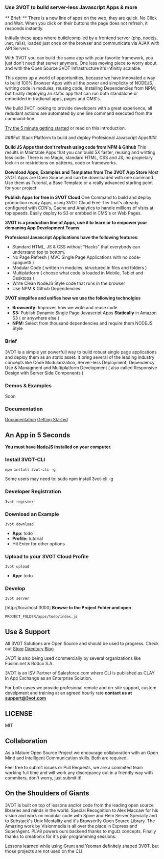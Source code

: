 ### Use 3VOT to build server-less Javascript Apps & more ###

** Brief: **
There is a new line of apps on the web, they are quick. No Click and Wait. When you click on their buttons the page does not refresh, it responds instantly.

Initially these apps where build/compiled by a frontend server (php, nodejs, .net, rails), loaded just once on the browser and communicate via AJAX with API Servers.

With 3VOT you can build the same app with your favorite framework, you just don't need that server anymore. One less moving piece to worry about, and with the Open Source 3VOT Infrastructure it's infinitly scalable.

This opens up a world of opportunities, because we have innovated a way to build 100% Browser Apps with all the power and simplicity of NODEJS, writing code in modules, reusing code, installing Dependencies from NPM; but finally deploying an static app that can run both standalone or embedded in tradional apps, pages and CMS's.

We build 3VOT looking to provide developers with a great experience, all redudant actions are automated by one line command executed from the command-line.

[Try the 5 minute getting started](https://github.com/3vot/3vot-cli/wiki/Getting-Started) or read on this introduction.

###Full Stack Platform to build and deploy Profesional Javascript Apps###

**Build JS Apps that don't refresh using code from NPM & Github**
This results in Maintable Apps that you can build 5X faster, reusing and writting less code. There is no Magic, standard HTML, CSS and JS, no propietary lock-in or restrictions on patterns, code or frameworks.

**Download Apps, Examples and Templates from The 3VOT App Store**
Most 3VOT Apps are Open Source and can be downloaded with one command. Use them as Tutorial, a Base Template or a really advanced starting point for your project.

**Publish Apps for free in 3VOT Cloud**
One Command to build and deploy production ready Apps, using 3VOT Cloud Free Tier that's already configured with CDN's, Cache and Analytics to handle millions of visits at top speeds. Easily deploy to S3 or embbed in CMS's or Web Pages.

**3VOT is a production line of Apps, use it to learn or to empower your demaning App Development Teams**

**Profesional Javascript Applications have the following features:**
* Standard HTML, JS & CSS without "Hacks" that everybody can understand top to bottom.
* No Page Refresh ( MVC Single Page Applications with no code-spaguetti )
* Modular Code ( written in modules, structured in files and folders )
* Multiplatform ( choose what code is loaded in Mobile, Tablet and Desktops  )
* Write Clean NodeJS Style code that runs in the browser
* Use NPM & Github Dependencies

**3VOT simplifes and unifies how we use the following technolgies**
* **Browserify:** Improves how we write and reuse code.
* **S3:** Publish Dynamic Single Page Javascript Apps **Statically** in Amazon S3 ( or anywhere else )
* **NPM:** Select from thousand dependencies and require them NODEJS Style


### Brief
3VOT is a simple yet powerfull way to build robust single page applications and deploy them as an static asset. It bring several of the leading industry concepts like Code Modularization, Server-less Deployment, Dependency Use & Managment and Multiplatform Development ( also called Responsive Design with Server Side Components ) 



### Demos & Examples
Soon

### Documentation
[Documentation](https://github.com/3vot/3vot-cli/wiki)
[Getting Started](https://github.com/3vot/3vot-cli/wiki/Getting-Started)


## An App in 5 Seconds ##

**You must have [NodeJS](nodejs.org) installed on your computer.**

### Install 3VOT-CLI
~~~
npm install 3vot-cli -g
~~~
Some users may need to: sudo npm install 3vot-cli -g

### Developer Registration
```
3vot register
```

### Download an Example

```
3vot download
```
* **App:** todo
* **Profile:** tutorial
* Hit Enter for other options

### Upload to your 3VOT Cloud Profile
```
3vot upload
```
* **App:** todo

### Develop
```
3vot server
```
[http://localhost:3000]
**Browse to the Project Folder and open**
```
PROJECT_FOLDER/apps/todo/index.js
```


## Use & Support  ##
All 3VOT Solutions are Open Source and should be used to progress. Check out [Store](3vot.com/3vot/store) [Directory](3vot.com/3vot/directory) [Blog](3vot.com/blog)

3VOT is also being used commercially by several organizations like Fusion.net & Rodco S.A.

3VOT is an ISV Partner of Salesforce.com where CLI is published as CLAY in App Exchange as an Enterprise Solution.

For both cases we provide profesional remote and on-site support, custom develpment and training at an agreed hourly rate **contact us at support@3vot.com**

## LICENSE ##
MIT 

## Collaboration  ##
As a Mature Open Source Project we encourage collaboration with an Open Mind and Intelligent Communication skills. Both are required.

Feel free to submit issues or Pull Requests, we are a commited team working full time and will work any discrepancy out in a friendly way with commiters, don't worry, just submit it!

## On the Shoulders of Giants ##

3VOT is built on top of lessons and/or code from the leading open source libraries and minds in the world. Special Recognition to Alex Maccaw for his vision and work on modular code with Spine and Hem Server Specially and to Substack's Unix Mentality and it's Browserify Open Source Library. The Amazing work by Visionmedia is all over the place in Express and SuperAgent. PLV8 powers ours backend thanks to mgutz concepts. Finally thanks to creationix for it's pair programming sessions.

Lessons learned while using Grunt and Yeoman definitely shaped 3VOT, but those projects are not used on the CLI.
